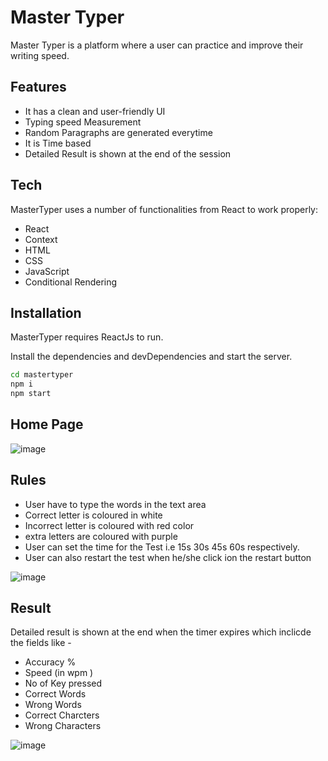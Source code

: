 # Master Typer

Master Typer is a platform  where a user can practice and improve their writing speed.

## Features

- It has a clean and user-friendly UI 
- Typing speed Measurement
- Random Paragraphs are generated everytime
- It is Time based
- Detailed Result is shown at the end of the session

## Tech

MasterTyper uses a number of functionalities from React to work properly:

- React
- Context 
- HTML
- CSS
- JavaScript
- Conditional Rendering

## Installation

MasterTyper requires ReactJs to run.

Install the dependencies and devDependencies and start the server.

```sh
cd mastertyper
npm i
npm start
```

## Home Page
![image](https://github.com/lakshyarana91/MasterTyper/assets/78521360/318b6c6f-5804-4c7f-a291-4c8ddf012ec1)

## Rules

- User have to type the words in the text area
- Correct letter is coloured in white 
- Incorrect letter is coloured with red color 
- extra letters are coloured with purple
- User can set the time for the Test i.e 15s 30s 45s 60s respectively.
- User can also restart the test when he/she click ion the restart button

![image](https://github.com/lakshyarana91/MasterTyper/assets/78521360/992051a1-8ca0-4e9c-9ef4-79125517792f)

## Result

Detailed result is shown at the end when the timer expires which inclicde the fields like - 

- Accuracy % 
- Speed (in wpm )
- No of Key pressed
- Correct Words 
- Wrong Words
- Correct Charcters
- Wrong Characters

![image](https://github.com/lakshyarana91/MasterTyper/assets/78521360/8375b634-cb15-4a7e-860e-3086bffa663e)



